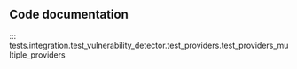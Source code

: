 ## Code documentation

::: tests.integration.test_vulnerability_detector.test_providers.test_providers_multiple_providers
